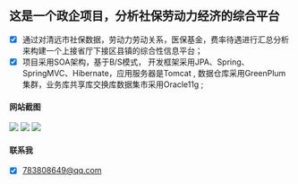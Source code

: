 ## 这是一个政企项目，分析社保劳动力经济的综合平台
 - [x] 通过对清远市社保数据，劳动力劳动关系，医保基金，费率待遇进行汇总分析来构建一个上接省厅下接区县镇的综合性信息平台；
 - [x] 项目采用SOA架构，基于B/S模式， 开发框架采用JPA、Spring、SpringMVC、Hibernate，应用服务器是Tomcat , 数据仓库采用GreenPlum 集群，业务库共享库交换库数据集市采用Oracle11g ; 
 
#### 网站截图
![](https://raw.githubusercontent.com/forgeekscn/domt/master/note/rsp_1.png) 
![](https://raw.githubusercontent.com/forgeekscn/domt/master/note/rsp_2.png) 
![](https://raw.githubusercontent.com/forgeekscn/domt/master/note/rsp_3.png) 
#### 联系我
- [x] 783808649@qq.com


